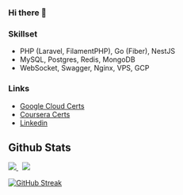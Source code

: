 ### Hi there 👋


### Skillset

- PHP (Laravel, FilamentPHP), Go (Fiber), NestJS
- MySQL, Postgres, Redis, MongoDB
- WebSocket, Swagger, Nginx, VPS, GCP

### Links

- [Google Cloud Certs](https://www.cloudskillsboost.google/public_profiles/96908bdb-d3ba-4e27-909c-f97ef86027b6/)
- [Coursera Certs](https://www.coursera.org/account/accomplishments/professional-cert/8F8V8SSL74LE/)
- [Linkedin](https://www.linkedin.com/in/lukman-ernandi/)

## Github Stats
<p align="left">
  <a href="https://github-readme-stats.vercel.app/api?username=Lukmanern">
    <img src="https://github-readme-stats.vercel.app/api?username=Lukmanern&hide_title=true&hide=stars&count_private=true&show_icons=true&border_radius=10&bg_color=21272e&title_color=4790f0&icon_color=4790f0&text_color=a8bac7&border_color=a8bac7" />
  </a>
  &nbsp
  <a href="https://github-readme-stats.vercel.app/api/top-langs/?username=Lukmanern">
    <img src="https://github-readme-stats.vercel.app/api/top-langs/?username=Lukmanern&hide=blade,shell&langs_count=4&layout=compact&card_width=230&border_radius=10&bg_color=21272e&title_color=4790f0&text_color=a8bac7&border_color=a8bac7" />
  </a>
</p>
<a href="https://github-readme-streak-stats.herokuapp.com?user=Lukmanern"><img src="https://github-readme-streak-stats.herokuapp.com?user=Lukmanern" alt="GitHub Streak" /></a>
